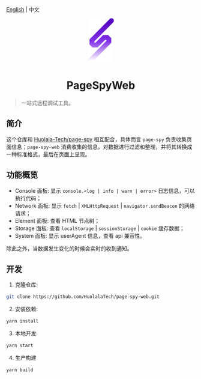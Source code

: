 [page-spy]: https://github.com/HuolalaTech/page-spy.git 'page-spy'

[English](./README.md) | 中文

<p align="center">
  <img src="./logo.svg" height="120" />
</p>

<h1 align="center">PageSpyWeb</h1>

> 一站式远程调试工具。

## 简介

这个仓库和 [Huolala-Tech/page-spy][page-spy] 相互配合，具体而言 `page-spy` 负责收集页面信息；`page-spy-web` 消费收集的信息，对数据进行过滤和整理，并将其转换成一种标准格式，最后在页面上呈现。

## 功能概览

- Console 面板: 显示 `console.<log | info | warn | error>` 日志信息，可以执行代码；
- Network 面板: 显示 `fetch` | `XMLHttpRequest` | `navigator.sendBeacon` 的网络请求；
- Element 面板: 查看 HTML 节点树；
- Storage 面板: 查看 `localStorage` | `sessionStorage` | `cookie` 缓存数据；
- System 面板: 显示 userAgent 信息，查看 api 兼容性。

除此之外，当数据发生变化的时候会实时的收到通知。

## 开发

1. 克隆仓库:

```bash
git clone https://github.com/HuolalaTech/page-spy-web.git
```

2. 安装依赖:

```bash
yarn install
```

3. 本地开发:

```bash
yarn start
```

4. 生产构建

```bash
yarn build
```

